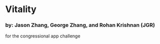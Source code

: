 # Vitality
### by: Jason Zhang, George Zhang, and Rohan Krishnan (JGR)
for the congressional app challenge
